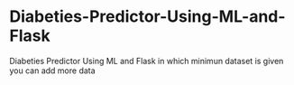 # Diabeties-Predictor-Using-ML-and-Flask
Diabeties Predictor Using ML and Flask in which minimun dataset is given you can add more data 
